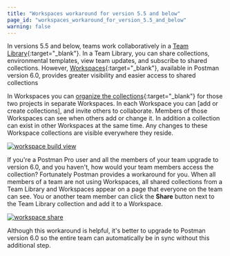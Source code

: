 ```yaml
---
title: "Workspaces workaround for version 5.5 and below"
page_id: "workspaces_workaround_for_version_5.5_and_below"
warning: false
---
```


In versions 5.5 and below, teams work collaboratively in a [Team Library](/docs/postman/team_library/setting_up_team_library){:target="_blank"}. 
In a Team Library, you can share collections, environmental templates, view team updates, and subscribe to shared collections. 
However, [Workspaces](/docs/postman/workspaces/intro_to_workspaces){:target="_blank"}, available in Postman version 6.0, 
provides greater visibility and easier access to shared collections 

In Workspaces you can [organize the collections](/docs/postman/team_library/setting_up_team_library){:target="_blank"} for 
those two projects in separate Workspaces. In each Workspace you can [add or create collections], 
and invite others to collaborate. Members of those Workspaces can see when others add or change it. In addition a collection can exist in other Workspaces at the same time. Any changes to these Workspace collections are visible everywhere they reside.

[![workspace build view](https://s3.amazonaws.com/postman-static-getpostman-com/postman-docs/WS-workspaces-build-view.png)](https://s3.amazonaws.com/postman-static-getpostman-com/postman-docs/WS-workspaces-build-view.png)

If you're a Postman Pro user and all the members of your team upgrade to version 6.0, and you haven't, how would your team 
members access the collection? Fortunately Postman provides a workaround for you. When all members of a team are not using 
Workspaces, all shared collections from a Team Library and Workspaces appear on a page that everyone on the team can see. 
You or another team member can click the **Share** button next to the Team Library collection and add it to a Workspace.


[![workspace share](https://s3.amazonaws.com/postman-static-getpostman-com/postman-docs/WS-workaround-pro.png)](https://s3.amazonaws.com/postman-static-getpostman-com/postman-docs/WS-workaround-pro.png)


Although this workaround is helpful, it's better to upgrade to Postman version 6.0 so the entire team can automatically 
be in sync without this additional step.

